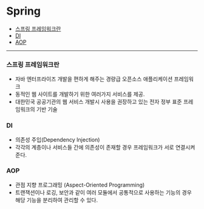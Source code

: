 # Spring

* [스프링 프레임워크란](#스프링-프레임워크란)
* [DI](#DI)
* [AOP](#AOP)

---

### 스프링 프레임워크란 
- 자바 엔터프라이즈 개발을 편하게 해주는 경량급 오픈소스 애플리케이션 프레임워크 
- 동적인 웹 사이트를 개발하기 위한 여러가지 서비스를 제공.
- 대한민국 공공기관의 웹 서비스 개발시 사용을 권장하고 있는 전자 정부 표준 프레임워크의 기반 기술 

### DI
- 의존성 주입(Dependency Injection) 
- 각각의 계층이나 서비스들 간에 의존성이 존재할 경우 프레임워크가 서로 연결시켜준다.


### AOP 
- 관점 지향 프로그래밍 (Aspect-Oriented Programming) 
- 트랜잭션이나 로깅, 보안과 같이 여러 모듈에서 공통적으로 사용하는 기능의 경우 해당 기능을 분리하여 관리할 수 있다.
